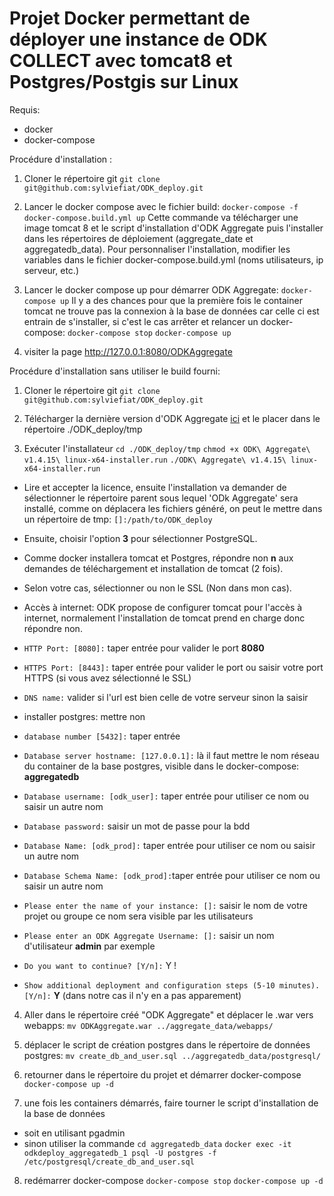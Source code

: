 # Projet Docker permettant de déployer une instance de ODK COLLECT avec tomcat8 et Postgres/Postgis sur Linux

Requis:
  - docker
  - docker-compose

Procédure d'installation :

1. Cloner le répertoire git
`git clone git@github.com:sylviefiat/ODK_deploy.git`

2. Lancer le docker compose avec le fichier build:
`docker-compose -f docker-compose.build.yml up`
Cette commande va télécharger une image tomcat 8 et le script d'installation d'ODK Aggregate puis l'installer dans les répertoires de déploiement (aggregate_date et aggregatedb_data).
Pour personnaliser l'installation, modifier les variables dans le fichier docker-compose.build.yml (noms utilisateurs, ip serveur, etc.)

3. Lancer le docker compose up pour démarrer ODK Aggregate:
`docker-compose up`
Il y a des chances pour que la première fois le container tomcat ne trouve pas la connexion à la base de données car celle ci est entrain de s'installer, si c'est le cas arrêter et relancer un docker-compose:
`docker-compose stop`
`docker-compose up`

4. visiter la page http://127.0.0.1:8080/ODKAggregate
  
Procédure d'installation sans utiliser le build fourni:
 
1. Cloner le répertoire git 
`git clone git@github.com:sylviefiat/ODK_deploy.git`

2. Télécharger la dernière version d'ODK Aggregate [ici](https://opendatakit.org/downloads/download-info/odk-aggregate-linux-x64-installer-run/) et le placer dans le répertoire ./ODK_deploy/tmp

3. Exécuter l'installateur
`cd ./ODK_deploy/tmp`
`chmod +x ODK\ Aggregate\ v1.4.15\ linux-x64-installer.run`
`./ODK\ Aggregate\ v1.4.15\ linux-x64-installer.run`
 
 - Lire et accepter la licence, ensuite l'installation va demander de sélectionner le répertoire parent sous lequel 'ODk Aggregate' sera installé, comme on déplacera les fichiers généré, on peut le mettre dans un répertoire de tmp:
 `[]:/path/to/ODK_deploy`
 
 - Ensuite, choisir l'option **3** pour sélectionner PostgreSQL.
 - Comme docker installera tomcat et Postgres, répondre non **n** aux demandes de téléchargement et installation de tomcat (2 fois).
 - Selon votre cas, sélectionner ou non le SSL (Non dans mon cas).
 - Accès à internet: ODK propose de configurer tomcat pour l'accès à internet, normalement l'installation de tomcat prend en charge donc répondre non.
 - `HTTP Port: [8080]:` taper entrée pour valider le port **8080**
 - `HTTPS Port: [8443]:` taper entrée pour valider le port ou saisir votre port HTTPS (si vous avez sélectionné le SSL)
 - `DNS name:` valider si l'url est bien celle de votre serveur sinon la saisir
 - installer postgres: mettre non
 - `database number [5432]:` taper entrée
 - `Database server hostname: [127.0.0.1]:` là il faut mettre le nom réseau du container de la base postgres, visible dans le docker-compose: **aggregatedb**
 - `Database username: [odk_user]:` taper entrée pour utiliser ce nom ou saisir un autre nom
 - `Database password:` saisir un mot de passe pour la bdd
 - `Database Name: [odk_prod]:` taper entrée pour utiliser ce nom ou saisir un autre nom
 - `Database Schema Name: [odk_prod]:`taper entrée pour utiliser ce nom ou saisir un autre nom
 - `Please enter the name of your instance: []:` saisir le nom de votre projet ou groupe ce nom sera visible par les utilisateurs
 - `Please enter an ODK Aggregate Username: []:` saisir un nom d'utilisateur **admin** par exemple
 - `Do you want to continue? [Y/n]:` Y !
 - `Show additional deployment and
configuration steps (5-10 minutes). [Y/n]:` **Y** (dans notre cas il n'y en a pas apparement)

4. Aller dans le répertoire créé "ODK Aggregate" et déplacer le .war vers webapps:
`mv ODKAggregate.war ../aggregate_data/webapps/`

5. déplacer le script de création postgres dans le répertoire de données postgres:
`mv create_db_and_user.sql ../aggregatedb_data/postgresql/`

6. retourner dans le répertoire du projet et démarrer docker-compose
`docker-compose up -d`

7. une fois les containers démarrés, faire tourner le script d'installation de la base de données
  - soit en utilisant pgadmin
  - sinon utiliser la commande
  `cd aggregatedb_data`
  `docker exec -it odkdeploy_aggregatedb_1 psql -U postgres -f /etc/postgresql/create_db_and_user.sql`
  
8. redémarrer docker-compose
`docker-compose stop`
`docker-compose up -d`
 
 
 

